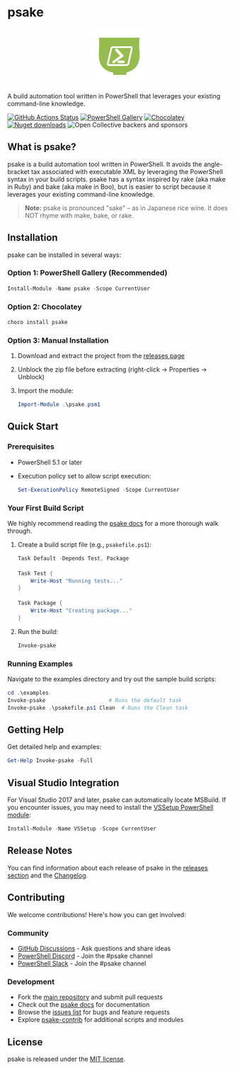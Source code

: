 # psake

<center><img src="https://github.com/psake/graphics/blob/master/png/psake-single-icon-olive-128x128.png?raw=true" alt="psake icon"></center>

A build automation tool written in PowerShell that leverages your existing
command-line knowledge.

[![GitHub Actions Status][github-actions-badge]][github-actions-build]
[![PowerShell Gallery][psgallery-badge]][psgallery]
[![Chocolatey][chocolatey-badge]][chocolatey]
[![Nuget downloads][nuget-downloads]][nuget]
![Open Collective backers and sponsors](https://img.shields.io/opencollective/all/psake)

## What is psake?

psake is a build automation tool written in PowerShell. It avoids the
angle-bracket tax associated with executable XML by leveraging the PowerShell
syntax in your build scripts. psake has a syntax inspired by rake (aka make
in Ruby) and bake (aka make in Boo), but is easier to script because it
leverages your existing command-line knowledge.

> **Note:** psake is pronounced "sake" – as in Japanese rice wine. It does
> NOT rhyme with make, bake, or rake.

## Installation

psake can be installed in several ways:

### Option 1: PowerShell Gallery (Recommended)

```powershell
Install-Module -Name psake -Scope CurrentUser
```

### Option 2: Chocolatey

```powershell
choco install psake
```

### Option 3: Manual Installation

1. Download and extract the project from the
   [releases page](https://github.com/psake/psake/releases)
2. Unblock the zip file before extracting (right-click → Properties → Unblock)
3. Import the module:

   ```powershell
   Import-Module .\psake.psm1
   ```

## Quick Start

### Prerequisites

- PowerShell 5.1 or later
- Execution policy set to allow script execution:

  ```powershell
  Set-ExecutionPolicy RemoteSigned -Scope CurrentUser
  ```

### Your First Build Script

We highly recommend reading the [psake docs](https://psake.dev/docs/intro) for a
more thorough walk through.

1. Create a build script file (e.g., `psakefile.ps1`):

   ```powershell
   Task Default -Depends Test, Package

   Task Test {
       Write-Host "Running tests..."
   }

   Task Package {
       Write-Host "Creating package..."
   }
   ```

2. Run the build:

   ```powershell
   Invoke-psake
   ```

### Running Examples

Navigate to the examples directory and try out the sample build scripts:

```powershell
cd .\examples
Invoke-psake                    # Runs the default task
Invoke-psake .\psakefile.ps1 Clean  # Runs the Clean task
```

## Getting Help

Get detailed help and examples:

```powershell
Get-Help Invoke-psake -Full
```

## Visual Studio Integration

For Visual Studio 2017 and later, psake can automatically locate MSBuild.
If you encounter issues, you may need to install the
[VSSetup PowerShell module](https://www.powershellgallery.com/packages/VSSetup):

```powershell
Install-Module -Name VSSetup -Scope CurrentUser
```

## Release Notes

You can find information about each release of psake in the
[releases section](https://github.com/psake/psake/releases) and the
[Changelog](CHANGELOG.md).

## Contributing

We welcome contributions! Here's how you can get involved:

### Community

- [GitHub Discussions](https://github.com/orgs/psake/discussions) - Ask
  questions and share ideas
- [PowerShell Discord](https://aka.ms/psdiscord) - Join the #psake channel
- [PowerShell Slack](https://aka.ms/psslack) - Join the #psake channel

### Development

- Fork the [main repository](https://github.com/psake/psake) and submit
  pull requests
- Check out the [psake docs](http://github.com/psake/docs) for documentation
- Browse the [issues list](http://github.com/psake/psake/issues) for bugs
  and feature requests
- Explore [psake-contrib](http://github.com/psake/psake-contrib) for
  additional scripts and modules

## License

psake is released under the [MIT license](http://www.opensource.org/licenses/MIT).

[github-actions-badge]: https://github.com/psake/psake/workflows/CI/badge.svg
[github-actions-build]: https://github.com/psake/psake/actions
[psgallery-badge]: https://img.shields.io/powershellgallery/dt/psake.svg?label=PowerShell%20Gallery%20Downloads
[psgallery]: https://www.powershellgallery.com/packages/psake
[chocolatey-badge]: https://img.shields.io/chocolatey/dt/psake.svg?logo=chocolatey
[chocolatey]: https://chocolatey.org/packages/psake
[nuget-downloads]: https://img.shields.io/nuget/dt/psake.svg?logo=nuget
[nuget]: https://www.nuget.org/packages/psake/
